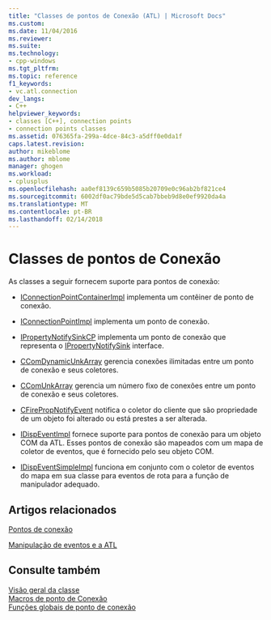 ```yaml
---
title: "Classes de pontos de Conexão (ATL) | Microsoft Docs"
ms.custom: 
ms.date: 11/04/2016
ms.reviewer: 
ms.suite: 
ms.technology:
- cpp-windows
ms.tgt_pltfrm: 
ms.topic: reference
f1_keywords:
- vc.atl.connection
dev_langs:
- C++
helpviewer_keywords:
- classes [C++], connection points
- connection points classes
ms.assetid: 076365fa-299a-4dce-84c3-a5dff0e0da1f
caps.latest.revision: 
author: mikeblome
ms.author: mblome
manager: ghogen
ms.workload:
- cplusplus
ms.openlocfilehash: aa0ef8139c659b5085b20709e0c96ab2bf821ce4
ms.sourcegitcommit: 6002df0ac79bde5d5cab7bbeb9d8e0ef9920da4a
ms.translationtype: MT
ms.contentlocale: pt-BR
ms.lasthandoff: 02/14/2018
---
```

# <a name="connection-points-classes"></a>Classes de pontos de Conexão
As classes a seguir fornecem suporte para pontos de conexão:  
  
-   [IConnectionPointContainerImpl](../atl/reference/iconnectionpointcontainerimpl-class.md) implementa um contêiner de ponto de conexão.  
  
-   [IConnectionPointImpl](../atl/reference/iconnectionpointimpl-class.md) implementa um ponto de conexão.  
  
-   [IPropertyNotifySinkCP](../atl/reference/ipropertynotifysinkcp-class.md) implementa um ponto de conexão que representa o [IPropertyNotifySink](http://msdn.microsoft.com/library/windows/desktop/ms692638) interface.  
  
-   [CComDynamicUnkArray](../atl/reference/ccomdynamicunkarray-class.md) gerencia conexões ilimitadas entre um ponto de conexão e seus coletores.  
  
-   [CComUnkArray](../atl/reference/ccomunkarray-class.md) gerencia um número fixo de conexões entre um ponto de conexão e seus coletores.  
  
-   [CFirePropNotifyEvent](../atl/reference/cfirepropnotifyevent-class.md) notifica o coletor do cliente que são propriedade de um objeto foi alterado ou está prestes a ser alterada.  
  
-   [IDispEventImpl](../atl/reference/idispeventimpl-class.md) fornece suporte para pontos de conexão para um objeto COM da ATL. Esses pontos de conexão são mapeados com um mapa de coletor de eventos, que é fornecido pelo seu objeto COM.  
  
-   [IDispEventSimpleImpl](../atl/reference/idispeventsimpleimpl-class.md) funciona em conjunto com o coletor de eventos do mapa em sua classe para eventos de rota para a função de manipulador adequado.  
  
## <a name="related-articles"></a>Artigos relacionados  
 [Pontos de conexão](../atl/atl-connection-points.md)  
  
 [Manipulação de eventos e a ATL](../atl/event-handling-and-atl.md)  
  
## <a name="see-also"></a>Consulte também  
 [Visão geral da classe](../atl/atl-class-overview.md)   
 [Macros de ponto de Conexão](../atl/reference/connection-point-macros.md)   
 [Funções globais de ponto de conexão](../atl/reference/connection-point-global-functions.md)

